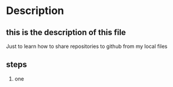 # Description

## this is the description of this file

Just to learn how to share repositories to github from my local files

## steps

1. one
